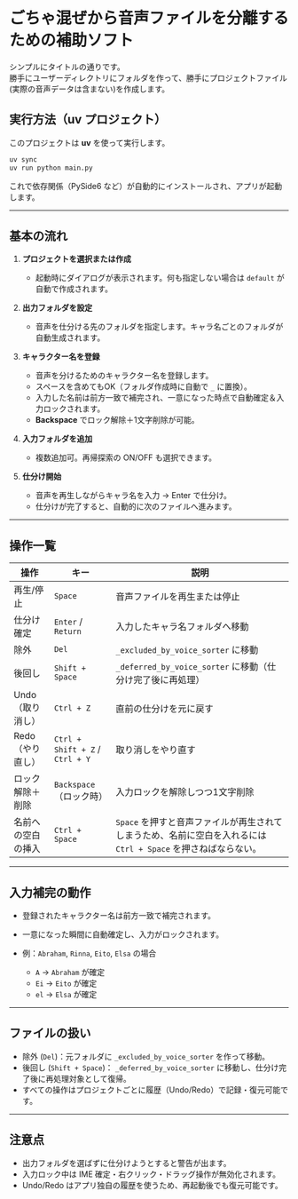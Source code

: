 # ごちゃ混ぜから音声ファイルを分離するための補助ソフト

シンプルにタイトルの通りです。  
勝手にユーザーディレクトリにフォルダを作って、勝手にプロジェクトファイル(実際の音声データは含まない)を作成します。

## 実行方法（uv プロジェクト）

このプロジェクトは **uv** を使って実行します。

```bash
uv sync
uv run python main.py
```

これで依存関係（PySide6 など）が自動的にインストールされ、アプリが起動します。

---

## 基本の流れ

1. **プロジェクトを選択または作成**

   * 起動時にダイアログが表示されます。何も指定しない場合は `default` が自動で作成されます。

2. **出力フォルダを設定**

   * 音声を仕分ける先のフォルダを指定します。キャラ名ごとのフォルダが自動生成されます。

3. **キャラクター名を登録**

   * 音声を分けるためのキャラクター名を登録します。
   * スペースを含めてもOK（フォルダ作成時に自動で `_` に置換）。
   * 入力した名前は前方一致で補完され、一意になった時点で自動確定＆入力ロックされます。
   * **Backspace** でロック解除＋1文字削除が可能。

4. **入力フォルダを追加**

   * 複数追加可。再帰探索の ON/OFF も選択できます。

5. **仕分け開始**

   * 音声を再生しながらキャラ名を入力 → Enter で仕分け。
   * 仕分けが完了すると、自動的に次のファイルへ進みます。

---

## 操作一覧

| 操作         | キー                              | 説明                                          |
| ---------- | ------------------------------- | ------------------------------------------- |
| 再生/停止      | `Space`                         | 音声ファイルを再生または停止                              |
| 仕分け確定      | `Enter` / `Return`              | 入力したキャラ名フォルダへ移動                             |
| 除外         | `Del`                           | `_excluded_by_voice_sorter` に移動             |
| 後回し        | `Shift + Space`                 | `_deferred_by_voice_sorter` に移動（仕分け完了後に再処理） |
| Undo（取り消し） | `Ctrl + Z`                      | 直前の仕分けを元に戻す                                 |
| Redo（やり直し） | `Ctrl + Shift + Z` / `Ctrl + Y` | 取り消しをやり直す                                   |
| ロック解除＋削除   | `Backspace`（ロック時）               | 入力ロックを解除しつつ1文字削除                            |
| 名前への空白の挿入 | `Ctrl + Space` | `Space` を押すと音声ファイルが再生されてしまうため、名前に空白を入れるには `Ctrl + Space` を押さねばならない。 |

---

## 入力補完の動作

* 登録されたキャラクター名は前方一致で補完されます。
* 一意になった瞬間に自動確定し、入力がロックされます。
* 例：`Abraham`, `Rinna`, `Eito`, `Elsa` の場合

  * `A` → `Abraham` が確定
  * `Ei` → `Eito` が確定
  * `el` → `Elsa` が確定

---

## ファイルの扱い

* 除外 (`Del`)：元フォルダに `_excluded_by_voice_sorter` を作って移動。
* 後回し (`Shift + Space`)： `_deferred_by_voice_sorter` に移動し、仕分け完了後に再処理対象として復帰。
* すべての操作はプロジェクトごとに履歴（Undo/Redo）で記録・復元可能です。

---

## 注意点

* 出力フォルダを選ばずに仕分けようとすると警告が出ます。
* 入力ロック中は IME 確定・右クリック・ドラッグ操作が無効化されます。
* Undo/Redo はアプリ独自の履歴を使うため、再起動後でも復元可能です。


